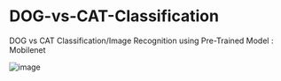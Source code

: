 # DOG-vs-CAT-Classification
DOG vs CAT Classification/Image Recognition using Pre-Trained Model : Mobilenet

![image](https://github.com/vaiibs/DOG-vs-CAT-Classification/assets/97294116/cf1002cb-4b63-496e-aff3-e87cc8148797)

